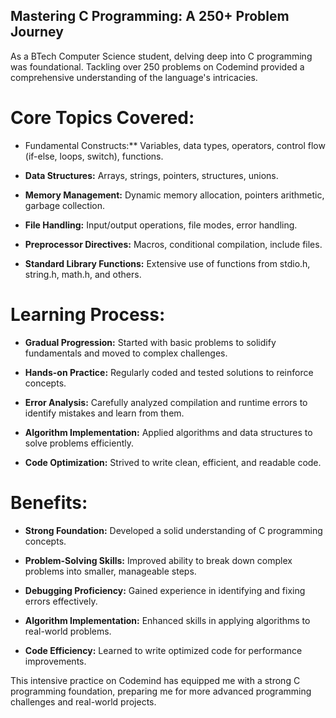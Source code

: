 ## Mastering C Programming: A 250+ Problem Journey

As a BTech Computer Science student, delving deep into C programming was foundational. Tackling over 250 problems on Codemind provided a comprehensive understanding of the language's intricacies.

# Core Topics Covered:

* Fundamental Constructs:** Variables, data types, operators, control flow (if-else, loops, switch), functions.

* **Data Structures:** Arrays, strings, pointers, structures, unions.

* **Memory Management:** Dynamic memory allocation, pointers arithmetic, garbage collection.

* **File Handling:** Input/output operations, file modes, error handling.

* **Preprocessor Directives:** Macros, conditional compilation, include files.

* **Standard Library Functions:** Extensive use of functions from stdio.h, string.h, math.h, and others.

# Learning Process:

* **Gradual Progression:** Started with basic problems to solidify fundamentals and moved to complex challenges.

* **Hands-on Practice:** Regularly coded and tested solutions to reinforce concepts.

* **Error Analysis:** Carefully analyzed compilation and runtime errors to identify mistakes and learn from them.

* **Algorithm Implementation:** Applied algorithms and data structures to solve problems efficiently.

* **Code Optimization:** Strived to write clean, efficient, and readable code.

# Benefits:

* **Strong Foundation:** Developed a solid understanding of C programming concepts.

* **Problem-Solving Skills:** Improved ability to break down complex problems into smaller, manageable steps.

* **Debugging Proficiency:** Gained experience in identifying and fixing errors effectively.

* **Algorithm Implementation:** Enhanced skills in applying algorithms to real-world problems.

* **Code Efficiency:** Learned to write optimized code for performance improvements.

This intensive practice on Codemind has equipped me with a strong C programming foundation, preparing me for more advanced programming challenges and real-world projects.
 
